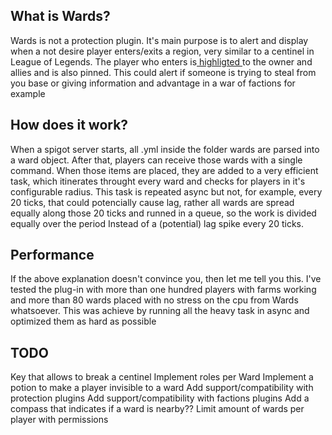 
## What is Wards?

Wards is not a protection plugin. It's main purpose is to alert and display when a not desire player enters/exits a region, very similar to a centinel in League of Legends. The player who enters is[ highligted ](https://minecraft.fandom.com/wiki/Glowing)to the owner and allies and is also pinned. This could alert if someone is trying to steal from you base or giving information and advantage in a war of factions for example

## How does it work?

When a spigot server starts, all .yml inside the folder wards are parsed into a ward object. After that, players can receive those wards with a single command. When those items are placed, they are added to a very efficient task, which itinerates throught every ward and checks for players in it's configurable radius. This task is repeated async but not, for example, every 20 ticks, that could potencially cause lag, rather all wards are spread equally along those 20 ticks and runned in a queue, so the work is divided equally over the period Instead of a \(potential\) lag spike every 20 ticks.

## Performance

If the above explanation doesn't convince you, then let me tell you this. I've tested the plug-in with more than one hundred players with farms working and more than 80 wards placed with no stress on the cpu from Wards whatsoever. This was achieve by running all the heavy task in async and optimized them as hard as possible

## TODO
Key that allows to break a centinel
Implement roles per Ward
Implement a potion to make a player invisible to a ward
Add support/compatibility with protection plugins
Add support/compatibility with factions plugins
Add a compass that indicates if a ward is nearby??
Limit amount of wards per player with permissions
